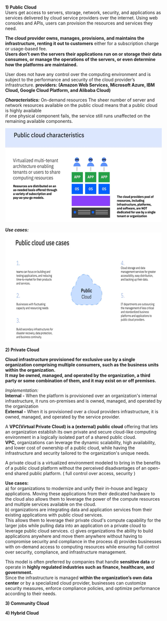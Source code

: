 **1) Public Cloud**  
Users get access to servers, storage, network, security, and applications as services delivered by cloud service providers over the internet. 
Using web consoles and APIs, users can provision the resources and services they need.  

**The cloud provider owns, manages, provisions, and maintains the infrastructure, renting it out to customers** either for a subscription charge or usage-based fee.  
**Users don’t own the servers their applications run on or storage their data consumes, or manage the operations of the servers, or even determine how the platforms are maintained.**

User does not have any control over the computing environment and is subject to the performance and security of the cloud provider’s infrastructure.
**providers: (Amazon Web Services, Microsoft Azure, IBM Cloud, Google Cloud Platform, and Alibaba Cloud)**

***Characteristics:*** 
On-demand resources
The sheer number of server and network resources available on the public cloud means that a public cloud is highly available  
if one physical component fails, the service still runs unaffected on the remaining available components.

<img src="Images/Screenshot%202025-02-16%20162955.png" height = 300>  

***Use cases:***  
<img src="Images/Screenshot%202025-02-16%20164420.png" height = 350>  

**2) Private Cloud**  

**Cloud infrastructure provisioned for exclusive use by a single organization comprising multiple consumers, such as the business units within the organization.**  
**It may be owned, managed, and operated by the organization, a third party or some combination of them, and it may exist on or off premises.**  

*Implementation:*  
**Internal -** When the platform is provisioned over an organization's internal infrastructure, it runs on-premises and is owned, managed, and operated by the organization  
**External -** When it is provisioned over a cloud providers infrastructure, it is owned, managed, and operated by the service provider.  

A **VPC(Virtual Private Cloud) is a (external) public cloud** offering that lets an organization establish its own private and secure cloud-like computing environment in a logically isolated part of a shared public cloud.  
**VPC,** organizations can leverage the dynamic scalability, high availability, and lower cost of ownership of a public cloud, while having the infrastructure and security tailored to the organization's unique needs.  

A private cloud is a virtualized environment modeled to bring in the benefits of a public cloud platform without the perceived disadvantages of an open-end shared public platform. ( full control over access, security )  

**Use cases:**  
a) for organizations to modernize and unify their in-house and legacy applications. Moving these applications from their dedicated hardware to the cloud also allows them to leverage the power of the compute resources and multiple services available on the cloud.  
b) organizations are integrating data and application services from their existing applications with public cloud services.  
This allows them to leverage their private cloud's compute capability for the larger jobs while pulling data into an application on a private cloud to leverage public cloud services.
c) gives organizations the ability to build applications anywhere and move them anywhere without having to compromise security and compliance in the process
d) provides businesses with on-demand access to computing resources while ensuring full control over security, compliance, and infrastructure management.

This model is often preferred by companies that handle **sensitive data** or operate in **highly regulated industries such as finance, healthcare, and government.**  
Since the infrastructure is managed **within the organization’s own data center** or by a specialized cloud provider, businesses can customize security measures, enforce compliance policies, and optimize performance according to their needs.

**3) Community Cloud**  


**4) Hybrid Cloud**  

